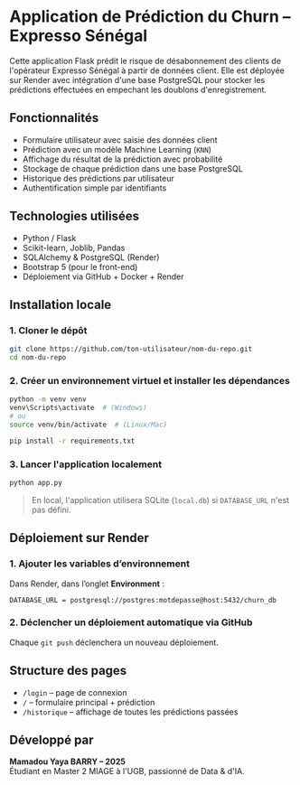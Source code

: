 
# Application de Prédiction du Churn – Expresso Sénégal
Cette application Flask prédit le risque de désabonnement des clients de l'opérateur Expresso Sénégal à partir de données client. Elle est déployée sur Render avec intégration d'une base PostgreSQL pour stocker les prédictions effectuées en empechant les doublons d'enregistrement.


## Fonctionnalités
- Formulaire utilisateur avec saisie des données client 
- Prédiction avec un modèle Machine Learning (`KNN`) 
- Affichage du résultat de la prédiction avec probabilité
- Stockage de chaque prédiction dans une base PostgreSQL 
- Historique des prédictions par utilisateur 
- Authentification simple par identifiants 


## Technologies utilisées
- Python / Flask
- Scikit-learn, Joblib, Pandas
- SQLAlchemy & PostgreSQL (Render)
- Bootstrap 5 (pour le front-end)
- Déploiement via GitHub + Docker + Render


## Installation locale

### 1. Cloner le dépôt
```bash
git clone https://github.com/ton-utilisateur/nom-du-repo.git
cd nom-du-repo
```

### 2. Créer un environnement virtuel et installer les dépendances
```bash
python -m venv venv
venv\Scripts\activate  # (Windows)
# ou
source venv/bin/activate  # (Linux/Mac)

pip install -r requirements.txt
```

### 3. Lancer l'application localement
```bash
python app.py
```

> En local, l'application utilisera SQLite (`local.db`) si `DATABASE_URL` n'est pas défini.


## Déploiement sur Render

### 1. Ajouter les variables d’environnement
Dans Render, dans l’onglet **Environment** :
```
DATABASE_URL = postgresql://postgres:motdepasse@host:5432/churn_db
```

### 2. Déclencher un déploiement automatique via GitHub
Chaque `git push` déclenchera un nouveau déploiement.


## Structure des pages
- `/login` – page de connexion
- `/` – formulaire principal + prédiction
- `/historique` – affichage de toutes les prédictions passées


## Développé par
**Mamadou Yaya BARRY – 2025**  
Étudiant en Master 2 MIAGE à l'UGB, passionné de Data & d'IA.
